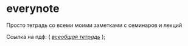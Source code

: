 # everynote
Просто тетрадь со всеми моими заметками с семинаров и лекций
 
 Сcылка на пдф: (
[*всеобщая тетрадь*](https://github.com/DropName/everynote/blob/main/everynote.pdf)
);

